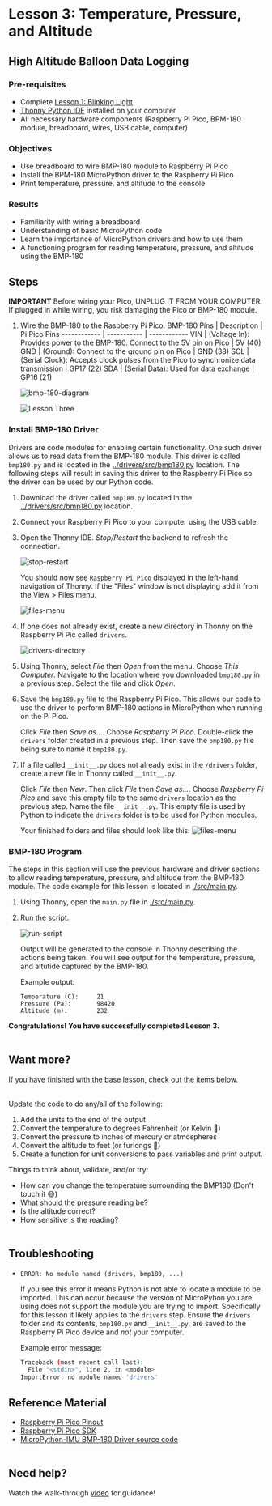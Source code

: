 # Lesson 3: Temperature, Pressure, and Altitude
## High Altitude Balloon Data Logging

### Pre-requisites
* Complete [Lesson 1: Blinking Light](../lesson1/README.md)
* [Thonny Python IDE](https://thonny.org/) installed on your computer
* All necessary hardware components (Raspberry Pi Pico, BPM-180 module, breadboard, wires, USB cable, computer)

### Objectives
* Use breadboard to wire BMP-180 module to Raspberry Pi Pico
* Install the BPM-180 MicroPython driver to the Raspberry Pi Pico
* Print temperature, pressure, and altitude to the console

### Results
* Familiarity with wiring a breadboard
* Understanding of basic MicroPython code
* Learn the importance of MicroPython drivers and how to use them
* A functioning program for reading temperature, pressure, and altitude using the BMP-180

## Steps

  **IMPORTANT** Before wiring your Pico, UNPLUG IT FROM YOUR COMPUTER. If plugged in while wiring, you risk damaging the Pico or BMP-180 module.

1. Wire the BMP-180 to the Raspberry Pi Pico.
    BMP-180 Pins | Description | Pi Pico Pins
    ------------ | ----------- | ------------
    VIN          | (Voltage In): Provides power to the BMP-180. Connect to the 5V pin on Pico | 5V (40)
    GND          | (Ground): Connect to the ground pin on Pico | GND (38)
    SCL          | (Serial Clock): Accepts clock pulses from the Pico to synchronize data transmission | GP17 (22)
    SDA          | (Serial Data): Used for data exchange | GP16 (21)

    ![bmp-180-diagram](./docs/pi-pico-bmp180.png)

    ![Lesson Three](./docs/lesson3.jpg)

### Install BMP-180 Driver

Drivers are code modules for enabling certain functionality. One such driver allows us to read data from the BMP-180 module. This driver is called `bmp180.py` and is located in the [../drivers/src/bmp180.py](../drivers/src/bmp180.py) location. The following steps will result in saving this driver to the Raspberry Pi Pico so the driver can be used by our Python code.

1. Download the driver called `bmp180.py` located in the [../drivers/src/bmp180.py](../drivers/src/bmp180.py) location.

1. Connect your Raspberry Pi Pico to your computer using the USB cable.

1. Open the Thonny IDE. _Stop/Restart_ the backend to refresh the connection.

    ![stop-restart](./docs/thonny-1.png)

    You should now see `Raspberry Pi Pico` displayed in the left-hand navigation of Thonny. If the "Files" window is not displaying add it from the View > Files menu.

    ![files-menu](./docs/FilesView.jpg)

1. If one does not already exist, create a new directory in Thonny on the Raspberry Pi Pic called `drivers`.
    
    ![drivers-directory](./docs/thonny-2.png)

1. Using Thonny, select _File_ then _Open_ from the menu. Choose _This Computer_. Navigate to the location where you downloaded `bmp180.py` in a previous step. Select the file and click _Open_.

1. Save the `bmp180.py` file to the Raspberry Pi Pico. This allows our code to use the driver to perform BMP-180 actions in MicroPython when running on the Pi Pico. 

    Click _File_ then _Save as..._. Choose _Raspberry Pi Pico_. Double-click the `drivers` folder created in a previous step. Then save the `bmp180.py` file being sure to name it `bmp180.py`.

1. If a file called `__init__.py` does not already exist in the `/drivers` folder, create a new file in Thonny called `__init__.py`. 

    Click _File_ then _New_. Then click _File_ then _Save as..._. Choose _Raspberry Pi Pico_ and save this empty file to the same `drivers` location as the previous step. Name the file `__init__.py`. This empty file is used by Python to indicate the `drivers` folder is to be used for Python modules.

    Your finished folders and files should look like this:
    ![files-menu](./docs/FinishedFiles.png)

### BMP-180 Program

The steps in this section will use the previous hardware and driver sections to allow reading temperature, pressure, and altitude from the BMP-180 module. The code example for this lesson is located in [./src/main.py](./src/main.py).

1. Using Thonny, open the `main.py` file in [./src/main.py](./src/main.py).

1. Run the script.

    ![run-script](./docs/thonny-3.png)

    Output will be generated to the console in Thonny describing the actions being taken. You will see output for the temperature, pressure, and altutide captured by the BMP-180.

    Example output:

    ```
    Temperature (C):	 21
    Pressure (Pa):  	 98420
    Altitude (m):   	 232
    ```

**Congratulations! You have successfully completed Lesson 3.**
<br><br>

## Want more?
If you have finished with the base lesson, check out the items below.
<br><br>

Update the code to do any/all of the following:
1. Add the units to the end of the output
1. Convert the temperature to degrees Fahrenheit (or Kelvin 🥶)
1. Convert the pressure to inches of mercury or atmospheres
1. Convert the altitude to feet (or furlongs 🤔)
1. Create a function for unit conversions to pass variables and print output.

Things to think about, validate, and/or try:
* How can you change the temperature surrounding the BMP180 (Don't touch it 😅)
* What should the pressure reading be?
* Is the altitude correct? 
* How sensitive is the reading?
<br><br>

## Troubleshooting

* `ERROR: No module named (drivers, bmp180, ...)`
    
    If you see this error it means Python is not able to locate a module to be imported. This can occur because the version of MicroPyhon you are using does not support the module you are trying to import. Specifically for this lesson it likely applies to the `drivers` step. Ensure the `drivers` folder and its contents, `bmp180.py` and `__init__.py`, are saved to the Raspberry Pi Pico device and _not_ your computer.

    Example error message:
    ```sh
    Traceback (most recent call last):
      File "<stdin>", line 2, in <module>
    ImportError: no module named 'drivers'
    ```

## Reference Material
* [Raspberry Pi Pico Pinout](https://datasheets.raspberrypi.com/pico/Pico-R3-A4-Pinout.pdf)
* [Raspberry Pi Pico SDK](https://datasheets.raspberrypi.com/pico/raspberry-pi-pico-python-sdk.pdf)
* [MicroPython-IMU BMP-180 Driver source code](https://github.com/micropython-IMU/micropython-bmp180)
<br><br>

## Need help?
Watch the walk-through [video](videos/Lesson3.mp4?raw=true) for guidance!